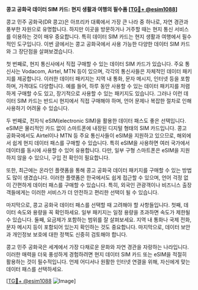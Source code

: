 **콩고 공화국 데이터 SIM 카드: 현지 생활과 여행의 필수품 [[TG💪+ @esim1088](https://t.me/s/esim1088)]**

콩고 민주 공화국(DR 콩고)은 아프리카 대륙에서 가장 큰 나라 중 하나로, 자연 경관과 풍부한 자원으로 유명합니다. 하지만 이곳을 방문하거나 거주할 때는 현지 통신 서비스를 이용하는 것이 매우 중요합니다. 특히 데이터 SIM 카드는 현지 생활과 여행에서 필수적인 도구입니다. 이번 글에서는 콩고 공화국에서 사용 가능한 다양한 데이터 SIM 카드와 그 장단점을 살펴보겠습니다.

첫 번째로, 현지 통신사에서 직접 구매할 수 있는 데이터 SIM 카드가 있습니다. 주요 통신사는 Vodacom, Airtel, MTN 등이 있으며, 각각의 통신사들은 자체적인 데이터 패키지를 제공합니다. 이러한 데이터 패키지는 지역 내 통화, 문자 메시지, 인터넷 등을 포함하며, 가격대도 다양합니다. 예를 들어, 하루 동안 사용할 수 있는 데이터 패키지를 저렴하게 구매할 수도 있고, 장기적으로 사용할 수 있는 패키지도 있습니다. 그러나 이런 데이터 SIM 카드는 반드시 현지에서 직접 구매해야 하며, 언어 문제나 복잡한 절차로 인해 사용하기 어려울 수 있습니다.

두 번째로, 전자식 eSIM(electronic SIM)을 활용한 데이터 패스도 좋은 선택입니다. eSIM은 물리적인 카드 없이 스마트폰에 내장된 디지털 형태의 SIM 카드입니다. 콩고 공화국에서도 Airtel이나 MTN 등 주요 통신사들이 eSIM을 지원하고 있으므로, 해외에서 쉽게 현지 데이터 패스를 구매할 수 있습니다. 특히 eSIM을 사용하면 여러 국가에서 데이터를 동시에 사용할 수 있어 유용합니다. 다만, 일부 구형 스마트폰은 eSIM을 지원하지 않을 수 있으니, 구입 전 확인이 필요합니다.

또한, 최근에는 온라인 플랫폼을 통해 콩고 공화국 데이터 패키지를 구매할 수 있는 방법도 많이 생겼습니다. 이러한 플랫폼은 한국에서도 쉽게 접근할 수 있으며, 언어 걱정 없이 간편하게 데이터 패스를 구매할 수 있습니다. 특히, 외국인 관광객이나 비즈니스 출장객들에게는 이러한 서비스가 더 안전하고 편리한 선택이 될 수 있습니다.

마지막으로, 콩고 공화국 데이터 패스를 선택할 때 고려해야 할 사항들입니다. 첫째, 데이터 속도와 용량을 꼭 확인하세요. 일부 패키지는 일정 용량을 초과하면 속도가 제한될 수 있습니다. 둘째, 요금제가 포함하는 범위를 잘 살펴보세요. 지역 내 통화나 국제 전화, 문자 메시지 등이 포함되어 있는지 확인하는 것도 중요합니다. 마지막으로, 데이터 보안과 개인정보 보호에 대한 정책도 신중히 검토해야 합니다.

콩고 민주 공화국은 세계에서 가장 다채로운 문화와 자연 경관을 자랑하는 나라입니다. 이러한 매력을 더욱 풍성하게 경험하려면 현지 데이터 SIM 카드 또는 eSIM을 적절히 활용하는 것이 필수적입니다. 언제 어디서나 원활한 인터넷 연결을 위해, 자신에게 맞는 데이터 패스를 선택하세요.

[[TG💪+ @esim1088](https://t.me/s/esim1088) ![Image](https://i.postimg.cc/Y0z9fWf4/image.png)]